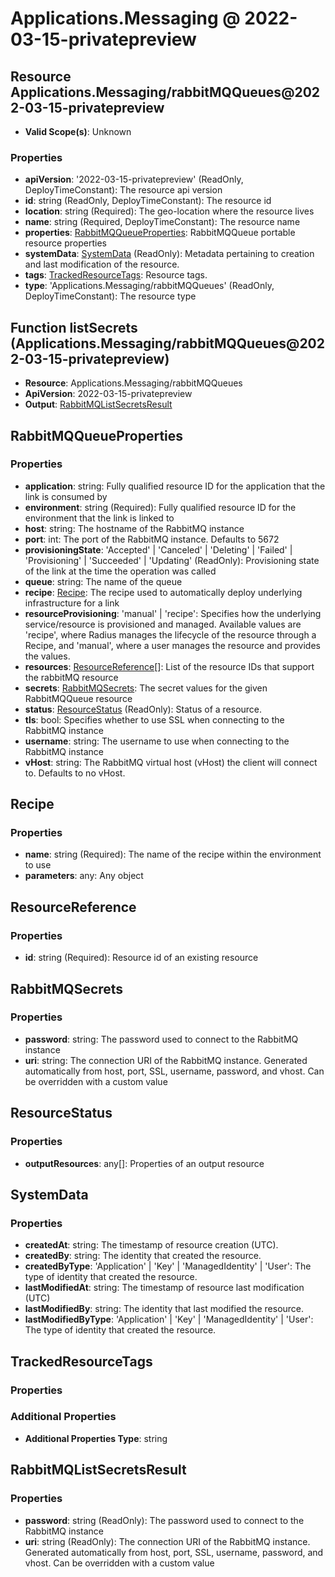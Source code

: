 # Applications.Messaging @ 2022-03-15-privatepreview

## Resource Applications.Messaging/rabbitMQQueues@2022-03-15-privatepreview
* **Valid Scope(s)**: Unknown
### Properties
* **apiVersion**: '2022-03-15-privatepreview' (ReadOnly, DeployTimeConstant): The resource api version
* **id**: string (ReadOnly, DeployTimeConstant): The resource id
* **location**: string (Required): The geo-location where the resource lives
* **name**: string (Required, DeployTimeConstant): The resource name
* **properties**: [RabbitMQQueueProperties](#rabbitmqqueueproperties): RabbitMQQueue portable resource properties
* **systemData**: [SystemData](#systemdata) (ReadOnly): Metadata pertaining to creation and last modification of the resource.
* **tags**: [TrackedResourceTags](#trackedresourcetags): Resource tags.
* **type**: 'Applications.Messaging/rabbitMQQueues' (ReadOnly, DeployTimeConstant): The resource type

## Function listSecrets (Applications.Messaging/rabbitMQQueues@2022-03-15-privatepreview)
* **Resource**: Applications.Messaging/rabbitMQQueues
* **ApiVersion**: 2022-03-15-privatepreview
* **Output**: [RabbitMQListSecretsResult](#rabbitmqlistsecretsresult)

## RabbitMQQueueProperties
### Properties
* **application**: string: Fully qualified resource ID for the application that the link is consumed by
* **environment**: string (Required): Fully qualified resource ID for the environment that the link is linked to
* **host**: string: The hostname of the RabbitMQ instance
* **port**: int: The port of the RabbitMQ instance. Defaults to 5672
* **provisioningState**: 'Accepted' | 'Canceled' | 'Deleting' | 'Failed' | 'Provisioning' | 'Succeeded' | 'Updating' (ReadOnly): Provisioning state of the link at the time the operation was called
* **queue**: string: The name of the queue
* **recipe**: [Recipe](#recipe): The recipe used to automatically deploy underlying infrastructure for a link
* **resourceProvisioning**: 'manual' | 'recipe': Specifies how the underlying service/resource is provisioned and managed. Available values are 'recipe', where Radius manages the lifecycle of the resource through a Recipe, and 'manual', where a user manages the resource and provides the values.
* **resources**: [ResourceReference](#resourcereference)[]: List of the resource IDs that support the rabbitMQ resource
* **secrets**: [RabbitMQSecrets](#rabbitmqsecrets): The secret values for the given RabbitMQQueue resource
* **status**: [ResourceStatus](#resourcestatus) (ReadOnly): Status of a resource.
* **tls**: bool: Specifies whether to use SSL when connecting to the RabbitMQ instance
* **username**: string: The username to use when connecting to the RabbitMQ instance
* **vHost**: string: The RabbitMQ virtual host (vHost) the client will connect to. Defaults to no vHost.

## Recipe
### Properties
* **name**: string (Required): The name of the recipe within the environment to use
* **parameters**: any: Any object

## ResourceReference
### Properties
* **id**: string (Required): Resource id of an existing resource

## RabbitMQSecrets
### Properties
* **password**: string: The password used to connect to the RabbitMQ instance
* **uri**: string: The connection URI of the RabbitMQ instance. Generated automatically from host, port, SSL, username, password, and vhost. Can be overridden with a custom value

## ResourceStatus
### Properties
* **outputResources**: any[]: Properties of an output resource

## SystemData
### Properties
* **createdAt**: string: The timestamp of resource creation (UTC).
* **createdBy**: string: The identity that created the resource.
* **createdByType**: 'Application' | 'Key' | 'ManagedIdentity' | 'User': The type of identity that created the resource.
* **lastModifiedAt**: string: The timestamp of resource last modification (UTC)
* **lastModifiedBy**: string: The identity that last modified the resource.
* **lastModifiedByType**: 'Application' | 'Key' | 'ManagedIdentity' | 'User': The type of identity that created the resource.

## TrackedResourceTags
### Properties
### Additional Properties
* **Additional Properties Type**: string

## RabbitMQListSecretsResult
### Properties
* **password**: string (ReadOnly): The password used to connect to the RabbitMQ instance
* **uri**: string (ReadOnly): The connection URI of the RabbitMQ instance. Generated automatically from host, port, SSL, username, password, and vhost. Can be overridden with a custom value

